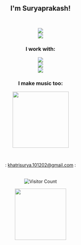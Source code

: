 <h2 align="center">
  <b>
    I'm Suryaprakash! <br>
  </b>
</h2>
<br>


<div align="center">

  <img src="https://github.com/Rektagun/Rektagun/assets/99794571/e6bde550-4129-4cc4-8229-c5bc1c2e46f0"> <br>
  <img src="https://github-readme-stats.vercel.app/api/top-langs/?username=Rektagun&theme=dracula&show_icons=true&hide_border=false&layout=compact">
  
</div>


<h3 align="center">
  <b>
    I work with: <br>
  </b>
</h3>
<p align="center">
  <a href="">
    <img src="https://skillicons.dev/icons?i=neovim"/><br>
    <img src="https://skillicons.dev/icons?i=cpp,lua,vim"/><br>
    <img src="https://skillicons.dev/icons?i=react,nodejs,express,mongodb"/><br>
  </a>
</p>

<!--     Favourite dibble dabble: -->

<!--     <img src="https://skillicons.dev/icons?i=unity,ps,pr,figma,lua&perline=6" /> -->

<h3 align="center">
  <b>
    I make music too:
  </b>
</h3>
<p align="center">
  <a href="https://open.spotify.com/artist/0gJutpIxXYXIzeekfqbLcG?si=XjCwirYpRCm1lngHw-ONzA">
    <img src="https://github.com/Rektagun/Rektagun/assets/99794571/ca494970-ed67-4d4d-b757-47d47051a3a8" width="175px"/>

  </a>
</p>
<br>


<div align="center">
  
: khatrisurya.101202@gmail.com : <br><br><br>
  ![Visitor Count](https://profile-counter.glitch.me/Rektagun/count.svg)
    
  <img src="https://github.com/Rektagun/Rektagun/assets/99794571/f0566cf8-222d-45ef-9080-37b7a00c3492" width="160px"/>
</div>



